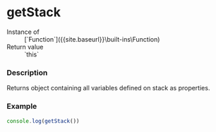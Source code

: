 # getStack

<dl>
<dt> Instance of </dt><dd markdown="1">
 [`Function`]({{site.baseurl}}\built-ins\Function) 
</dd>
<dt> Return value </dt><dd markdown="1">
 `this` 
</dd>

</dl>

### Description

Returns object containing all variables defined on stack as properties.

### Example

```js
console.log(getStack())
```

